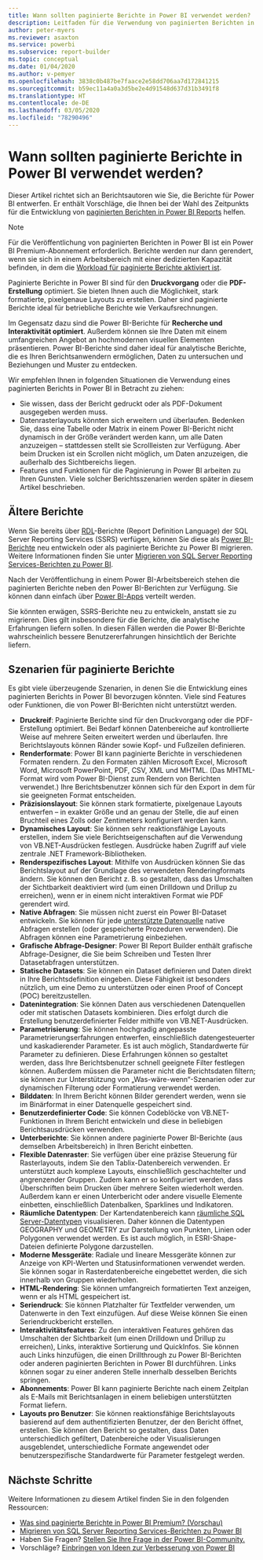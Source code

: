 ```yaml
---
title: Wann sollten paginierte Berichte in Power BI verwendet werden?
description: Leitfaden für die Verwendung von paginierten Berichten in Power BI.
author: peter-myers
ms.reviewer: asaxton
ms.service: powerbi
ms.subservice: report-builder
ms.topic: conceptual
ms.date: 01/04/2020
ms.author: v-pemyer
ms.openlocfilehash: 3838c0b487be7faace2e58dd706aa7d172841215
ms.sourcegitcommit: b59ec11a4a0a3d5be2e4d91548d637d31b3491f8
ms.translationtype: HT
ms.contentlocale: de-DE
ms.lasthandoff: 03/05/2020
ms.locfileid: "78290496"
---
```

# <a name="when-to-use-paginated-reports-in-power-bi"></a>Wann sollten paginierte Berichte in Power BI verwendet werden?

Dieser Artikel richtet sich an Berichtsautoren wie Sie, die Berichte für Power BI entwerfen. Er enthält Vorschläge, die Ihnen bei der Wahl des Zeitpunkts für die Entwicklung von [paginierten Berichten in Power BI Reports](../paginated-reports-report-builder-power-bi.md) helfen.

> [!NOTE]
> Für die Veröffentlichung von paginierten Berichten in Power BI ist ein Power BI Premium-Abonnement erforderlich. Berichte werden nur dann gerendert, wenn sie sich in einem Arbeitsbereich mit einer dedizierten Kapazität befinden, in dem die [Workload für paginierte Berichte aktiviert ist](../service-admin-premium-workloads.md#paginated-reports).

Paginierte Berichte in Power BI sind für den **Druckvorgang** oder die **PDF-Erstellung** optimiert. Sie bieten Ihnen auch die Möglichkeit, stark formatierte, pixelgenaue Layouts zu erstellen. Daher sind paginierte Berichte ideal für betriebliche Berichte wie Verkaufsrechnungen.

Im Gegensatz dazu sind die Power BI-Berichte für **Recherche und Interaktivität optimiert**. Außerdem können sie Ihre Daten mit einem umfangreichen Angebot an hochmodernen visuellen Elementen präsentieren. Power BI-Berichte sind daher ideal für analytische Berichte, die es Ihren Berichtsanwendern ermöglichen, Daten zu untersuchen und Beziehungen und Muster zu entdecken.

Wir empfehlen Ihnen in folgenden Situationen die Verwendung eines paginierten Berichts in Power BI in Betracht zu ziehen:

- Sie wissen, dass der Bericht gedruckt oder als PDF-Dokument ausgegeben werden muss.
- Datenrasterlayouts könnten sich erweitern und überlaufen. Bedenken Sie, dass eine Tabelle oder Matrix in einem Power BI-Bericht nicht dynamisch in der Größe verändert werden kann, um alle Daten anzuzeigen – stattdessen stellt sie Scrollleisten zur Verfügung. Aber beim Drucken ist ein Scrollen nicht möglich, um Daten anzuzeigen, die außerhalb des Sichtbereichs liegen.
- Features und Funktionen für die Paginierung in Power BI arbeiten zu Ihren Gunsten. Viele solcher Berichtsszenarien werden später in diesem Artikel beschrieben.

## <a name="legacy-reports"></a>Ältere Berichte

Wenn Sie bereits über [RDL](/sql/reporting-services/reports/report-definition-language-ssrs)-Berichte (Report Definition Language) der SQL Server Reporting Services (SSRS) verfügen, können Sie diese als [Power BI-Berichte](../consumer/end-user-reports.md) neu entwickeln oder als paginierte Berichte zu Power BI migrieren. Weitere Informationen finden Sie unter [Migrieren von SQL Server Reporting Services-Berichten zu Power BI](migrate-ssrs-reports-to-power-bi.md).

Nach der Veröffentlichung in einem Power BI-Arbeitsbereich stehen die paginierten Berichte neben den Power BI-Berichten zur Verfügung. Sie können dann einfach über [Power BI-Apps](../service-create-distribute-apps.md) verteilt werden.

Sie könnten erwägen, SSRS-Berichte neu zu entwickeln, anstatt sie zu migrieren. Dies gilt insbesondere für die Berichte, die analytische Erfahrungen liefern sollen. In diesen Fällen werden die Power BI-Berichte wahrscheinlich bessere Benutzererfahrungen hinsichtlich der Berichte liefern.

## <a name="paginated-report-scenarios"></a>Szenarien für paginierte Berichte

Es gibt viele überzeugende Szenarien, in denen Sie die Entwicklung eines paginierten Berichts in Power BI bevorzugen könnten. Viele sind Features oder Funktionen, die von Power BI-Berichten nicht unterstützt werden.

- **Druckreif**: Paginierte Berichte sind für den Druckvorgang oder die PDF-Erstellung optimiert. Bei Bedarf können Datenbereiche auf kontrollierte Weise auf mehrere Seiten erweitert werden und überlaufen. Ihre Berichtslayouts können Ränder sowie Kopf- und Fußzeilen definieren.
- **Renderformate**: Power BI kann paginierte Berichte in verschiedenen Formaten rendern. Zu den Formaten zählen Microsoft Excel, Microsoft Word, Microsoft PowerPoint, PDF, CSV, XML und MHTML. (Das MHTML-Format wird vom Power BI-Dienst zum Rendern von Berichten verwendet.) Ihre Berichtsbenutzer können sich für den Export in dem für sie geeigneten Format entscheiden.
- **Präzisionslayout**: Sie können stark formatierte, pixelgenaue Layouts entwerfen – in exakter Größe und an genau der Stelle, die auf einen Bruchteil eines Zolls oder Zentimeters konfiguriert werden kann.
- **Dynamisches Layout**: Sie können sehr reaktionsfähige Layouts erstellen, indem Sie viele Berichtseigenschaften auf die Verwendung von VB.NET-Ausdrücken festlegen. Ausdrücke haben Zugriff auf viele zentrale .NET Framework-Bibliotheken.
- **Renderspezifisches Layout**: Mithilfe von Ausdrücken können Sie das Berichtslayout auf der Grundlage des verwendeten Renderingformats ändern. Sie können den Bericht z. B. so gestalten, dass das Umschalten der Sichtbarkeit deaktiviert wird (um einen Drilldown und Drillup zu erreichen), wenn er in einem nicht interaktiven Format wie PDF gerendert wird.
- **Native Abfragen**: Sie müssen nicht zuerst ein Power BI-Dataset entwickeln. Sie können für jede [unterstützte Datenquelle](../paginated-reports-data-sources.md) native Abfragen erstellen (oder gespeicherte Prozeduren verwenden). Die Abfragen können eine Parametrierung einbeziehen.
- **Grafische Abfrage-Designer**: Power BI Report Builder enthält grafische Abfrage-Designer, die Sie beim Schreiben und Testen Ihrer Datasetabfragen unterstützen.
- **Statische Datasets**: Sie können ein Dataset definieren und Daten direkt in Ihre Berichtsdefinition eingeben. Diese Fähigkeit ist besonders nützlich, um eine Demo zu unterstützen oder einen Proof of Concept (POC) bereitzustellen.
- **Datenintegration**: Sie können Daten aus verschiedenen Datenquellen oder mit statischen Datasets kombinieren. Dies erfolgt durch die Erstellung benutzerdefinierter Felder mithilfe von VB.NET-Ausdrücken.
- **Parametrisierung**: Sie können hochgradig angepasste Parametrierungserfahrungen entwerfen, einschließlich datengesteuerter und kaskadierender Parameter. Es ist auch möglich, Standardwerte für Parameter zu definieren. Diese Erfahrungen können so gestaltet werden, dass Ihre Berichtsbenutzer schnell geeignete Filter festlegen können. Außerdem müssen die Parameter nicht die Berichtsdaten filtern; sie können zur Unterstützung von „Was-wäre-wenn“-Szenarien oder zur dynamischen Filterung oder Formatierung verwendet werden.
- **Bilddaten**: In Ihrem Bericht können Bilder gerendert werden, wenn sie im Binärformat in einer Datenquelle gespeichert sind.
- **Benutzerdefinierter Code**: Sie können Codeblöcke von VB.NET-Funktionen in Ihrem Bericht entwickeln und diese in beliebigen Berichtsausdrücken verwenden.
- **Unterberichte**: Sie können andere paginierte Power BI-Berichte (aus demselben Arbeitsbereich) in Ihren Bericht einbetten.
- **Flexible Datenraster**: Sie verfügen über eine präzise Steuerung für Rasterlayouts, indem Sie den Tablix-Datenbereich verwenden. Er unterstützt auch komplexe Layouts, einschließlich geschachtelter und angrenzender Gruppen. Zudem kann er so konfiguriert werden, dass Überschriften beim Drucken über mehrere Seiten wiederholt werden. Außerdem kann er einen Unterbericht oder andere visuelle Elemente einbetten, einschließlich Datenbalken, Sparklines und Indikatoren.
- **Räumliche Datentypen**: Der Kartendatenbereich kann [räumliche SQL Server-Datentypen](/sql/relational-databases/spatial/spatial-data-sql-server) visualisieren. Daher können die Datentypen GEOGRAPHY und GEOMETRY zur Darstellung von Punkten, Linien oder Polygonen verwendet werden. Es ist auch möglich, in ESRI-Shape-Dateien definierte Polygone darzustellen.
- **Moderne Messgeräte**: Radiale und lineare Messgeräte können zur Anzeige von KPI-Werten und Statusinformationen verwendet werden. Sie können sogar in Rasterdatenbereiche eingebettet werden, die sich innerhalb von Gruppen wiederholen.
- **HTML-Rendering**: Sie können umfangreich formatierten Text anzeigen, wenn er als HTML gespeichert ist.
- **Seriendruck**: Sie können Platzhalter für Textfelder verwenden, um Datenwerte in den Text einzufügen. Auf diese Weise können Sie einen Seriendruckbericht erstellen.
- **Interaktivitätsfeatures**: Zu den interaktiven Features gehören das Umschalten der Sichtbarkeit (um einen Drilldown und Drillup zu erreichen), Links, interaktive Sortierung und QuickInfos. Sie können auch Links hinzufügen, die einen Drillthrough zu Power BI-Berichten oder anderen paginierten Berichten in Power BI durchführen. Links können sogar zu einer anderen Stelle innerhalb desselben Berichts springen.
- **Abonnements**: Power BI kann paginierte Berichte nach einem Zeitplan als E-Mails mit Berichtsanlagen in einem beliebigen unterstützten Format liefern.
- **Layouts pro Benutzer**: Sie können reaktionsfähige Berichtslayouts basierend auf dem authentifizierten Benutzer, der den Bericht öffnet, erstellen. Sie können den Bericht so gestalten, dass Daten unterschiedlich gefiltert, Datenbereiche oder Visualisierungen ausgeblendet, unterschiedliche Formate angewendet oder benutzerspezifische Standardwerte für Parameter festgelegt werden.

## <a name="next-steps"></a>Nächste Schritte

Weitere Informationen zu diesem Artikel finden Sie in den folgenden Ressourcen:

- [Was sind paginierte Berichte in Power BI Premium? (Vorschau)](../paginated-reports-report-builder-power-bi.md)
- [Migrieren von SQL Server Reporting Services-Berichten zu Power BI](migrate-ssrs-reports-to-power-bi.md)
- Haben Sie Fragen? [Stellen Sie Ihre Frage in der Power BI-Community.](https://community.powerbi.com/)
- Vorschläge? [Einbringen von Ideen zur Verbesserung von Power BI](https://ideas.powerbi.com/)
